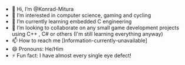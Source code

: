 - 👋 Hi, I’m @Konrad-Mitura
- 👀 I’m interested in computer science, gaming and cycling
- 🌱 I’m currently learning embedded C engineering
- 💞️ I’m looking to collaborate on any small game development projects using C++ , C# or others (I'm still learning everything anyway)
- 📫 How to reach me [Information-currently-unavailable]
- 😄 Pronouns: He/Him
- ⚡ Fun fact: I have almost every single eye defect!

<!---
Konrad-Mitura/Konrad-Mitura is a ✨ special ✨ repository because its `README.md` (this file) appears on your GitHub profile.
You can click the Preview link to take a look at your changes.
--->
